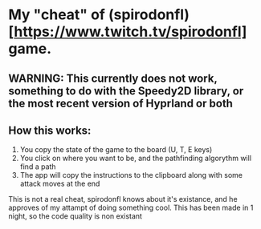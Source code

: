 # My "cheat" of (spirodonfl)[https://www.twitch.tv/spirodonfl] game.

## WARNING: This currently does not work, something to do with the Speedy2D library, or the most recent version of Hyprland or both

## How this works:
1. You copy the state of the game to the board (U, T, E keys)
2. You click on where you want to be, and the pathfinding algorythm will find a path
3. The app will copy the instructions to the clipboard along with some attack moves at the end

This is not a real cheat, spirodonfl knows about it's existance, and he approves of my attampt of doing something cool. This has been made in 1 night, so the code quality is non existant
